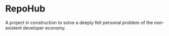 # RepoHub
 A project in construction to solve a deeply felt personal problem of the non-existent developer economy. 
 
 

